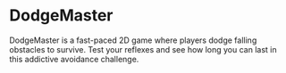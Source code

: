 # DodgeMaster
DodgeMaster is a fast-paced 2D game where players dodge falling obstacles to survive. Test your reflexes and see how long you can last in this addictive avoidance challenge.
